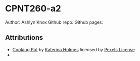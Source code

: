 # CPNT260-a2
Author: Ashlyn Knox
Github repo:
Github pages:

## Attributions
* [Cooking Pot](https://www.pexels.com/photo/crop-person-cooking-delicious-chili-5907619/) by [Katerina Holmes](https://www.pexels.com/@katerina-holmes) licensed by [Pexels License](https://www.pexels.com/license)
* 


